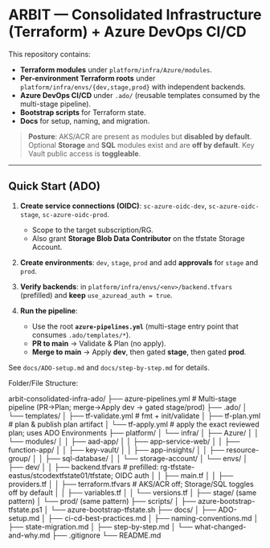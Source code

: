 # ARBIT — Consolidated Infrastructure (Terraform) + Azure DevOps CI/CD

This repository contains:
- **Terraform modules** under `platform/infra/Azure/modules`.
- **Per-environment Terraform roots** under `platform/infra/envs/{dev,stage,prod}` with independent backends.
- **Azure DevOps CI/CD** under `.ado/` (reusable templates consumed by the multi-stage pipeline).
- **Bootstrap scripts** for Terraform state.
- **Docs** for setup, naming, and migration.

> **Posture**: AKS/ACR are present as modules but **disabled by default**. Optional **Storage** and **SQL** modules exist and are **off by default**. Key Vault public access is **toggleable**.

---

## Quick Start (ADO)

1. **Create service connections (OIDC)**: `sc-azure-oidc-dev`, `sc-azure-oidc-stage`, `sc-azure-oidc-prod`.
   - Scope to the target subscription/RG.
   - Also grant **Storage Blob Data Contributor** on the tfstate Storage Account.

2. **Create environments**: `dev`, `stage`, `prod` and add **approvals** for `stage` and `prod`.

3. **Verify backends**: in `platform/infra/envs/<env>/backend.tfvars` (prefilled) and **keep** `use_azuread_auth = true`.

4. **Run the pipeline**:
   - Use the root **`azure-pipelines.yml`** (multi-stage entry point that consumes `.ado/templates/*`).
   - **PR to main** → Validate & Plan (no apply).
   - **Merge to main** → Apply **dev**, then gated **stage**, then gated **prod**.

See `docs/ADO-setup.md` and `docs/step-by-step.md` for details.


Folder/File Structure:

arbit-consolidated-infra-ado/
├── azure-pipelines.yml                # Multi-stage pipeline (PR->Plan; merge->Apply dev -> gated stage/prod)
├── .ado/
│   └── templates/
│       ├── tf-validate.yml           # fmt + init/validate
│       ├── tf-plan.yml               # plan & publish plan artifact
│       └── tf-apply.yml              # apply the exact reviewed plan; uses ADO Environments
├── platform/
│   └── infra/
│       ├── Azure/
│       │   └── modules/
│       │       ├── aad-app/
│       │       ├── app-service-web/
│       │       ├── function-app/
│       │       ├── key-vault/
│       │       ├── app-insights/
│       │       ├── resource-group/
│       │       ├── sql-database/
│       │       └── storage-account/
│       └── envs/
│           ├── dev/
│           │   ├── backend.tfvars     # prefilled: rg-tfstate-eastus/stcodextfstate01/tfstate; OIDC auth
│           │   ├── main.tf
│           │   ├── providers.tf
│           │   ├── terraform.tfvars   # AKS/ACR off; Storage/SQL toggles off by default
│           │   ├── variables.tf
│           │   └── versions.tf
│           ├── stage/ (same pattern)
│           └── prod/  (same pattern)
├── scripts/
│   ├── azure-bootstrap-tfstate.ps1
│   └── azure-bootstrap-tfstate.sh
├── docs/
│   ├── ADO-setup.md
│   ├── ci-cd-best-practices.md
│   ├── naming-conventions.md
│   ├── state-migration.md
│   ├── step-by-step.md
│   └── what-changed-and-why.md
├── .gitignore
└── README.md

